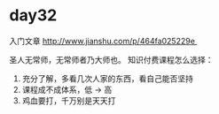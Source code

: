 # day32

入门文章
http://www.jianshu.com/p/464fa025229e 

圣人无常师，无常师者乃大师也。
知识付费课程怎么选择：
1. 充分了解，多看几次人家的东西，看自己能否坚持
2. 课程成不成体系，低 -> 高
3. 鸡血要打，千万别是天天打